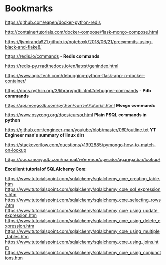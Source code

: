 # Bookmarks

https://github.com/eapen/docker-python-redis

http://containertutorials.com/docker-compose/flask-mongo-compose.html

https://ljvmiranda921.github.io/notebook/2018/06/21/precommits-using-black-and-flake8/

https://redis.io/commands - **Redis commands**

https://redis-py.readthedocs.io/en/latest/genindex.html

https://www.agiratech.com/debugging-python-flask-app-in-docker-container/

https://docs.python.org/3/library/pdb.html#debugger-commands - **Pdb commands**

https://api.mongodb.com/python/current/tutorial.html **Mongo commands**

https://www.psycopg.org/docs/cursor.html **Plain PSQL commands in python**

https://github.com/engineer-man/youtube/blob/master/060/outline.txt **YT Engineer man's summary of linux dirs**

https://stackoverflow.com/questions/41992885/pymongo-how-to-match-on-lookup

https://docs.mongodb.com/manual/reference/operator/aggregation/lookup/

**Excellent tutorial of SQLAlchemy Core**:

https://www.tutorialspoint.com/sqlalchemy/sqlalchemy_core_creating_table.htm
https://www.tutorialspoint.com/sqlalchemy/sqlalchemy_core_sql_expressions.htm
https://www.tutorialspoint.com/sqlalchemy/sqlalchemy_core_selecting_rows.htm
https://www.tutorialspoint.com/sqlalchemy/sqlalchemy_core_using_update_expression.htm
https://www.tutorialspoint.com/sqlalchemy/sqlalchemy_core_using_delete_expression.htm
https://www.tutorialspoint.com/sqlalchemy/sqlalchemy_core_using_multiple_tables.htm
https://www.tutorialspoint.com/sqlalchemy/sqlalchemy_core_using_joins.htm
https://www.tutorialspoint.com/sqlalchemy/sqlalchemy_core_using_conjunctions.htm
